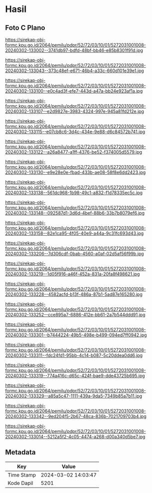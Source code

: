 # Hasil

## Foto C Plano

https://sirekap-obj-formc.kpu.go.id/2064/pemilu/pdpr/52/72/03/10/01/5272031001008-20240302-133002--3741db97-bdfd-48bf-bb46-e85b8301f91d.jpg

https://sirekap-obj-formc.kpu.go.id/2064/pemilu/pdpr/52/72/03/10/01/5272031001008-20240302-133043--373c48ef-e671-46b4-a33c-660d101e39e1.jpg

https://sirekap-obj-formc.kpu.go.id/2064/pemilu/pdpr/52/72/03/10/01/5272031001008-20240302-133100--e0c4ad3f-efe7-443d-a47a-bb24e923af1a.jpg

https://sirekap-obj-formc.kpu.go.id/2064/pemilu/pdpr/52/72/03/10/01/5272031001008-20240302-133107--e2d9827e-3983-4324-997e-945a81fd212e.jpg

https://sirekap-obj-formc.kpu.go.id/2064/pemilu/pdpr/52/72/03/10/01/5272031001008-20240302-133115--e07cb8c6-3d4c-434e-9e88-d6c84572b741.jpg

https://sirekap-obj-formc.kpu.go.id/2064/pemilu/pdpr/52/72/03/10/01/5272031001008-20240302-133122--a26a8477-a1ff-4376-be52-f374005d5579.jpg

https://sirekap-obj-formc.kpu.go.id/2064/pemilu/pdpr/52/72/03/10/01/5272031001008-20240302-133130--e9e28e0e-fbad-433b-ae08-58f8e6dd2423.jpg

https://sirekap-obj-formc.kpu.go.id/2064/pemilu/pdpr/52/72/03/10/01/5272031001008-20240302-133138--561dc968-1b98-49c1-a832-f1d78335ec5c.jpg

https://sirekap-obj-formc.kpu.go.id/2064/pemilu/pdpr/52/72/03/10/01/5272031001008-20240302-133148--092587d1-3d6d-4bef-88b6-33b7b8079ef6.jpg

https://sirekap-obj-formc.kpu.go.id/2064/pemilu/pdpr/52/72/03/10/01/5272031001008-20240302-133158--82e1ca95-4f05-40e9-a44a-9c31fc693d43.jpg

https://sirekap-obj-formc.kpu.go.id/2064/pemilu/pdpr/52/72/03/10/01/5272031001008-20240302-133206--7d306cdf-0bab-4560-a0af-02d5af56f99b.jpg

https://sirekap-obj-formc.kpu.go.id/2064/pemilu/pdpr/52/72/03/10/01/5272031001008-20240302-133219--1d05f916-a46f-452a-831a-20fa8f498621.jpg

https://sirekap-obj-formc.kpu.go.id/2064/pemilu/pdpr/52/72/03/10/01/5272031001008-20240302-133228--4582acfd-b13f-486a-87b1-5ad87e165280.jpg

https://sirekap-obj-formc.kpu.go.id/2064/pemilu/pdpr/52/72/03/10/01/5272031001008-20240302-133252--cce895a7-6886-412e-bb61-2a7b544ddd91.jpg

https://sirekap-obj-formc.kpu.go.id/2064/pemilu/pdpr/52/72/03/10/01/5272031001008-20240302-133301--b7444224-49b5-498e-b499-094ed7ff0942.jpg

https://sirekap-obj-formc.kpu.go.id/2064/pemilu/pdpr/52/72/03/10/01/5272031001008-20240302-133311--fdc24fd1-95bb-4c14-b087-5c20ddea0dd6.jpg

https://sirekap-obj-formc.kpu.go.id/2064/pemilu/pdpr/52/72/03/10/01/5272031001008-20240302-133319--774a416c-d65c-424f-bae9-dde43725b695.jpg

https://sirekap-obj-formc.kpu.go.id/2064/pemilu/pdpr/52/72/03/10/01/5272031001008-20240302-133329--a85a5c47-1111-439a-9da5-7349b85a7b11.jpg

https://sirekap-obj-formc.kpu.go.id/2064/pemilu/pdpr/52/72/03/10/01/5272031001008-20240302-133342--9ed204f5-2b67-48ca-836b-7021709703b4.jpg

https://sirekap-obj-formc.kpu.go.id/2064/pemilu/pdpr/52/72/03/10/01/5272031001008-20240302-133014--5212a5f2-4c05-4474-a268-d00a340d5be7.jpg


## Metadata

| Key        | Value               |
| ---------- | ------------------- |
| Time Stamp | 2024-03-02 14:03:47 |
| Kode Dapil | 5201                |



